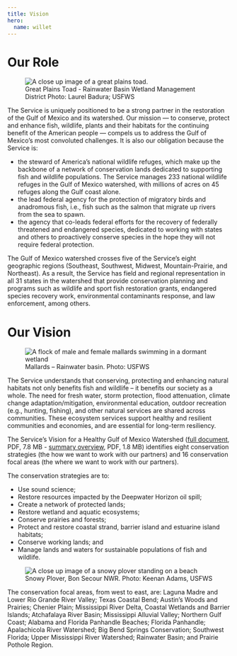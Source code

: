 ```yaml
---
title: Vision
hero:
  name: willet
---
```


# Our Role

<figure class="photo">
  <img src="../images/great-plains-toad.jpg" alt="A close up image of a great plains toad.">
  <figcaption>Great Plains Toad - Rainwater Basin Wetland Management District  Photo: Laurel Badura; USFWS</figcaption>
</figure>

The Service is uniquely positioned to be a strong partner in the restoration of the Gulf of Mexico and its watershed. Our mission — to conserve, protect and enhance fish, wildlife, plants and their habitats for the continuing benefit of the American people — compels us to address the Gulf of Mexico’s most convoluted challenges. It is also our obligation because the Service is:

- the steward of America’s national wildlife refuges, which make up the backbone of a network of conservation lands dedicated to supporting fish and wildlife populations. The Service manages 233 national wildlife refuges in the Gulf of Mexico watershed, with millions of acres on 45 refuges along the Gulf coast alone.
- the lead federal agency for the protection of migratory birds and anadromous fish, i.e., fish such as the salmon that migrate up rivers from the sea to spawn.
- the agency that co-leads federal efforts for the recovery of federally threatened and endangered species, dedicated to working with states and others to proactively conserve species in the hope they will not require federal protection.

The Gulf of Mexico watershed crosses five of the Service’s eight geographic regions (Southeast, Southwest, Midwest, Mountain-Prairie, and Northeast).  As a result, the Service has field and regional representation in all 31 states in the watershed that provide conservation planning and programs such as wildlife and sport fish restoration grants, endangered species recovery work, environmental contaminants response, and law enforcement, among others.

# Our Vision

<figure class="photo">
  <img src="../images/mallards.jpg" alt="A flock of male and female mallards swimming in a dormant wetland">
  <figcaption>Mallards – Rainwater basin. Photo: USFWS</figcaption>
</figure>

The Service understands that conserving, protecting and enhancing natural habitats not only benefits fish and wildlife – it benefits our society as a whole. The need for fresh water, storm protection, flood attenuation, climate change adaptation/mitigation, environmental education, outdoor recreation (e.g., hunting, fishing), and other natural services are shared across communities. These ecosystem services support healthy and resilient communities and economies, and are essential for long-term resiliency.

The Service’s Vision for a Healthy Gulf of Mexico Watershed ([full document](http://www.fws.gov/gulfrestoration/pdf/VisionDocument.pdf), PDF, 7.8 MB - [summary overview](http://www.fws.gov/gulfrestoration/pdf/one-pagevisiondocument.pdf), PDF, 1.8 MB) identifies eight conservation strategies (the how we want to work with our partners) and 16 conservation focal areas (the where we want to work with our partners).

The conservation strategies are to:

- Use sound science;
- Restore resources impacted by the Deepwater Horizon oil spill;
- Create a network of protected lands;
- Restore wetland and aquatic ecosystems;
- Conserve prairies and forests;
- Protect and restore coastal strand, barrier island and estuarine island habitats;
- Conserve working lands; and
- Manage lands and waters for sustainable populations of fish and wildlife.


<figure class="photo">
  <img src="../images/snowy-plover.jpg" alt="A close up image of a snowy plover standing on a beach">
  <figcaption>Snowy Plover, Bon Secour NWR. Photo: Keenan Adams, USFWS</figcaption>
</figure>

The conservation focal areas, from west to east, are: Laguna Madre and Lower Rio Grande River Valley; Texas Coastal Bend; Austin’s Woods and Prairies; Chenier Plain; Mississippi River Delta, Coastal Wetlands and Barrier Islands; Atchafalaya River Basin; Mississippi Alluvial Valley; Northern Gulf Coast; Alabama and Florida Panhandle Beaches; Florida Panhandle; Apalachicola River Watershed; Big Bend Springs Conservation; Southwest Florida; Upper Mississippi River Watershed; Rainwater Basin; and Prairie Pothole Region.
